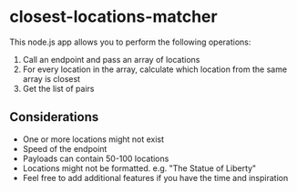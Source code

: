 # closest-locations-matcher

This node.js app allows you to perform the following operations:

1. Call an endpoint and pass an array of locations
2. For every location in the array, calculate which location from the same array is closest
3. Get the list of pairs

## Considerations

- One or more locations might not exist
- Speed of the endpoint
- Payloads can contain 50-100 locations
- Locations might not be formatted. e.g. "The Statue of Liberty"
- Feel free to add additional features if you have the time and inspiration
